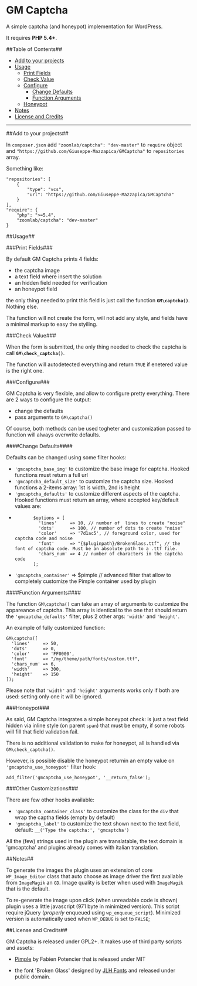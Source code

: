 GM Captcha
==========

A simple captcha (and honeypot) implementation for WordPress.

It requires **PHP 5.4+**.


##Table of Contents##

- [Add to your projects](#add-to-your-projects)
- [Usage](#usage)
  - [Print Fields](#print-fields)
  - [Check Value](#check-value)
  - [Configure](#configure)
    - [Change Defaults](#change-defaults)
    - [Function Arguments](#function-arguments)
  - [Honeypot](#honeypot)
- [Notes](#notes)
- [License and Credits](#license-and-credits)


---

##Add to your projects##

In `composer.json` add `"zoomlab/captcha": "dev-master"` to `require` object and `"https://github.com/Giuseppe-Mazzapica/GMCaptcha"` to `repositories` array.

Something like:

    "repositories": [
        {
            "type": "vcs",
            "url": "https://github.com/Giuseppe-Mazzapica/GMCaptcha"
        }
    ],
    "require": {
        "php": ">=5.4",
        "zoomlab/captcha": "dev-master"
    }
    

##Usage##


###Print Fields###

By default GM Captcha prints 4 fields:

 - the captcha image
 - a text field where insert the solution
 - an hidden field needed for verification
 - an honeypot field
 
the only thing needed to print this field is just call the function **`GM\captcha()`**. Nothing else.

Tha function will not create the form, will not add any style, and fields have a minimal markup to easy the styiling.
 
    
###Check Value###

When the form is submitted, the only thing needed to check the captcha is call **`GM\check_captcha()`**.

The function will autodetected everything and return `TRUE` if enetered value is the right one.

###Configure###

GM Captcha is very flexible, and allow to configure pretty everything. There are 2 ways to configure the output:

 - change the defaults
 - pass arguments to `GM\captcha()`
 
Of course, both methods can be used togheter and customization passed to function will always overwrite defaults.

####Change Defaults####

Defaults can be changed using some filter hooks:

 - `'gmcaptcha_base_img'` to customize the base image for captcha. Hooked functions must return a full url
 - `'gmcaptcha_default_size'` to customize the captcha size. Hooked functions a 2-items array: 1st is width, 2nd is height
 - `'gmcaptcha_defaults'` to customize different aspects of the captcha. Hooked functions must return an array, where accepted key/default values are:
 - 
              $options = [
                'lines'     => 10, // number of  lines to create "noise"
                'dots'      => 100, // number of dots to create "noise"
                'color'     => '7d1ac5', // foreground color, used for captcha code and noise
                'font'      => "{$pluginpath}/BrokenGlass.ttf", // the font of captcha code. Must be an absolute path to a .ttf file.
                'chars_num' => 4 // number of characters in the captcha code
              ];

 - `'gmcaptcha_container'` => $pimple // advanced filter that allow to completely customize the Pimple container used by plugin
         
####Function Arguments####

The function `GM\captcha()` can take an array of arguments to customize the appareance of captcha.
This array is identical to the one that should return the `'gmcaptcha_defaults'` filter, plus 2 other args:
`'width'` and `'height'`.

An example of fully customized function:

    GM\captcha([
      'lines'     => 50,
      'dots'      => 0,
      'color'     => 'FF0000',
      'font'      => "/my/theme/path/fonts/custom.ttf",
      'chars_num' => 6,
      'width'     => 300,
      'height'    => 150
    ]);
    
Please note that `'width'` and `'height'` arguments works only if both are used: setting only one it will be ignored.

###Honeypot###

As said, GM Captcha integrates a simple honeypot check: is just a text field hidden via inline style (on parent `span`)
that must be empty, if some robots will fill that field validation fail.

There is no additional validation to make for honeypot, all is handled via `GM\check_captcha()`.

However, is possible disable the honeypot returnin an empty value on `'gmcaptcha_use_honeypot'` filter hook:

    add_filter('gmcaptcha_use_honeypot', '__return_false');
    
###Other Customizations###

There are few other hooks available:

 - `'gmcaptcha_container_class'` to customize the class for the `div` that wrap the captha fields (empty by default)
 - `'gmcaptcha_label'` to customize the text shown next to the text field, default: `__('Type the captcha:', 'gmcaptcha')`
 
All the (few) strings used in the plugin are translatable, the text domain is 'gmcaptcha' and plugins already comes with italian translation.


##Notes##

To generate the images the plugin uses an extension of core `WP_Image_Editor` class that auto choose as image driver the first available from
`ImageMagik` an `GD`. Image quality is better when used with `ImageMagik` that is the default.

To re-generate the image upon click (when unreadable code is shown) plugin uses a little javascript (971 byte in minimized version).
This script require jQuery (*properly* enqueued using `wp_enqueue_script`).
Minimized version is automatically used when `WP_DEBUG` is set to `FALSE`;


##License and Credits##

GM Captcha is released under GPL2+. It makes use of third party scripts and assets:

 - [Pimple](http://pimple.sensiolabs.org) by Fabien Potencier that is released under MIT
 
 - the font 'Broken Glass' designed by [JLH Fonts](http://jlhfonts.blogspot.it) and released under public domain.










    
    
    
    
    
    
    
    
    
    
    
    
    
    
    
    
    
    
    
    
    
    
    
